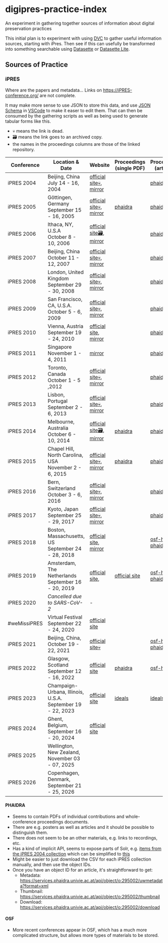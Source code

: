 # digipres-practice-index
An experiment in gathering together sources of information about digital preservation practices

This initial plan is to experiment with using [DVC](ss) to gather useful information sources, starting with iPres. Then see if this can usefully be transformed into something searchable using [Datasette](https://datasette.io/) or [Datasette Lite](https://lite.datasette.io/).


## Sources of Practice

### iPRES

Where are the papers and metadata... Links on https://iPRES-conference.org/ are not complete.

It may make more sense to use JSON to store this data, and use [JSON Schema](https://json-schema.org/) in [VSCode](https://code.visualstudio.com/docs/languages/json#_json-schemas-and-settings) to make it easer to edit them. That can then be consumed by the gathering scripts as well as being used to generate tabular forms like this.

- 💀 means the link is dead.
- 🗃️ means the link goes to an archived copy.
- the names in the proceedings columns are those of the linked repository.

| Conference | Location & Date | Website | Proceedings (single PDF) | Proceedings (articles) |
| ---- | ---- | ---- | ---- | ---- |
| iPRES 2004 | Beijing, China<br>July 14 - 16, 2004 | [official site💀](http://www.las.ac.cn/cedp/index_en.html), [mirror](https://iPRES-conference.org/iPRES04/) |  | [phaidra](https://phaidra.univie.ac.at/detail/o:295028) |
| iPRES 2005 | Göttingen, Germany<br>September 15 - 16, 2005 | [official site💀](http://rdd.sub.uni-goettingen.de/conferences/ipres05/), [mirror](https://ipres-conference.org/ipres05/) | [phaidra](https://phaidra.univie.ac.at/detail/o:295047) | [phaidra](https://phaidra.univie.ac.at/detail/o:295048) |
| iPRES 2006 | Ithaca, NY, U.S.A<br>October 8 - 10, 2006 | [official site🗃️](http://ipres.library.cornell.edu/), [mirror](https://ipres-conference.org/ipres06/) |  | [phaidra](https://phaidra.univie.ac.at/detail/o:294903) |
| iPRES 2007 | Beijing, China<br>October 11 - 12, 2007 | [official site💀](http://ipres.las.ac.cn/), [mirror](https://iPRES-conference.org/ipres07/) |  | [phaidra](http://phaidra.univie.ac.at/o:294846) |
| iPRES 2008 | London, United Kingdom<br>September 29 - 30, 2008  | [official site💀](http://www.bl.uk/ipres2008/), [mirror](https://ipres-conference.org/ipres08/) |  | [phaidra](http://phaidra.univie.ac.at/o:294193) |
| iPRES 2009 | San Francisco, CA, U.S.A.<br>October 5 - 6, 2009 | [official site💀](http://www.cdlib.org/ipres/ipres2009.html), [mirror](https://ipres-conference.org/ipres09/) |  |  [phaidra](http://phaidra.univie.ac.at/o:294045) |
| iPRES 2010 | Vienna, Austria<br>September 19 - 24, 2010 | [official site](http://www.ifs.tuwien.ac.at/dp/ipres2010/index.html), [mirror](https://ipres-conference.org/ipres10/) |  | [phaidra](http://phaidra.univie.ac.at/o:245914) |
| iPRES 2011 | Singapore<br>November 1 - 4, 2011  | [mirror](https://ipres-conference.org/ipres11/) |  |  [phaidra](http://phaidra.univie.ac.at/o:294299) |
| iPRES 2012 | Toronto, Canada<br>October 1 - 5 ,2012   | [official site💀](http://iPRES.ischool.utoronto.ca/), [mirror](https://ipres-conference.org/ipres12/) |  | [phaidra](http://phaidra.univie.ac.at/o:293685) |
| iPRES 2013 | Lisbon, Portugal<br>September 2 - 6, 2013 | [official site💀](http://ipres2013.sysresearch.org/), [mirror](https://ipres-conference.org/ipres13/) |  |  [phaidra](https://phaidra.univie.ac.at/detail/o:378098) |
| iPRES 2014 | Melbourne, Australia<br>October 6 - 10, 2014  | [official site🗃️](http://pandora.nla.gov.au/pan/149803/20150323-1209/ipres2014.org/index.html), [mirror](https://ipres-conference.org/ipres14/) | [phaidra](https://phaidra.univie.ac.at/o:378066) | [phaidra](https://phaidra.univie.ac.at/detail/o:378735) |
| iPRES 2015 | Chapel Hill, North Carolina, USA<br>November 2 - 6, 2015 | [official site💀](http://ipres2015.org/), [mirror](https://ipres-conference.org/ipres15/) | [phaidra](https://phaidra.univie.ac.at/detail/o:429524) | [phaidra](https://phaidra.univie.ac.at/detail/o:429627) |
| iPRES 2016 | Bern, Switzerland<br>October 3 - 6, 2016  | [official site💀](http://www.ipres2016.ch), [mirror](https://ipres-conference.org/ipres16/) |  | [phaidra](https://phaidra.univie.ac.at/o:502812) |
| iPRES 2017 | Kyoto, Japan<br>September 25 - 29, 2017  | [official site💀](https://ipres2017.jp/), [mirror](https://ipres-conference.org/ipres17/) |  | [phaidra](https://phaidra.univie.ac.at/detail/o:931148) |
| iPRES 2018 | Boston, Massachusetts, US<br>September 24 - 28, 2018 |  [official site](https://ipres2018.org/), [mirror](https://ipres-conference.org/ipres18/) |  | [osf-home](https://osf.io/u5w3q/), [phaidra](https://phaidra.univie.ac.at/detail/o:988723) |
| iPRES 2019 | Amsterdam, The Netherlands<br>September 16 - 20, 2019 | [official site](https://ipres2019.org/),  | [official site](https://ipres2019.org/static/proceedings/iPRES2019.pdf) | [osf-home](https://osf.io/6ern4/), [phaidra](https://phaidra.univie.ac.at/detail/o:1049636) |
| iPRES 2020 | _Cancelled due to SARS-CoV-2_ | - |  |  |
| \#weMissiPRES | Virtual Festival<br>September 22 - 24, 2020 | [official site](https://www.dpconline.org/events/past-events/wemissipres) |  |  |
| iPRES 2021 | Beijing, China, October 19 - 22, 2021 |  [official site💀](http://ipres2021.ac.cn/en/web/index/) |  | [osf-home](https://osf.io/rb2dt/), [phaidra](https://phaidra.univie.ac.at/detail/o:1417044) |
| iPRES 2022 | Glasgow, Scotland<br>September 12 - 16, 2022 | [official site](https://ipres2022.scot/) | [phaidra](https://phaidra.univie.ac.at/detail/o:1893644) | [osf-home](https://osf.io/8bczf/) |
| iPRES 2023 | Champaign-Urbana, Illinois, U.S.A.<br>September 19 - 22, 2023 | [official site](https://ipres2023.us/) | [ideals](https://www.ideals.illinois.edu/items/128305) | [ideals](https://www.ideals.illinois.edu/units/541) |
| iPRES 2024 | Ghent, Belgium, September 16 - 20, 2024 | [official site](https://ipres2024.pubpub.org/) |  |  |
| iPRES 2025 | Wellington, New Zealand, November 03 - 07, 2025 |  |  |  |
| iPRES 2026 | Copenhagen, Denmark, September 21 - 25, 2026 |  |  |  |

#### PHAIDRA

- Seems to contain PDFs of individual contributions and whole-conference proceedings documents.
- There are e.g. posters as well as articles and it should be possible to distinguish them.
- There does not seem to be an other materials, e.g. links to recordings, etc.
- Has a kind of implicit API, seems to expose parts of Solr, e.g. [items from the iPRES 2004 collection](https://services.phaidra.univie.ac.at/api/search/select?q=*%3A*&wt=json&start=0&rows=32&fq=owner%3A*%20AND%20ispartof%3A%22o%3A295028%22%20AND%20-isinadminset%3A%22phaidra%3Autheses.univie.ac.at%22%20AND%20-hassuccessor%3A*%20AND%20-ismemberof%3A[%22%22%20TO%20*]&indent=on) which can be simplified to [this](https://services.phaidra.univie.ac.at/api/search/select?q=*%3A*&wt=json&start=0&rows=1000&fq=ispartof%3A%22o%3A295028%22&indent=on)
- Might be easier to just download the CSV for each iPRES collection manually, and then use the object IDs.
- Once you have an object ID for an article, it's straightforward to get:
	- Metadata: https://services.phaidra.univie.ac.at/api/object/o:295002/uwmetadata?format=xml
	- Thumbnail: https://services.phaidra.univie.ac.at/api/object/o:295002/thumbnail
	- Download: https://services.phaidra.univie.ac.at/api/object/o:295002/download

#### OSF

- More recent conferences appear in OSF, which has a much more complicated structure, but allows more types of materials to be stored.
